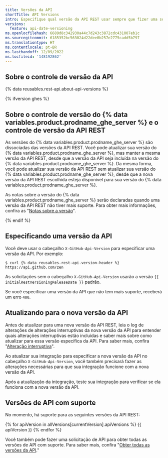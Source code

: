 ```yaml
---
title: Versões da API
shortTitle: API Versions
intro: Especifique qual versão da API REST usar sempre que fizer uma solicitação à API REST.
versions:
  feature: api-date-versioning
ms.openlocfilehash: 6689d8c342930a44c7d243c3872cdc431007eb1c
ms.sourcegitcommit: 6185352bc563024d22dee0b257e2775cadd5b797
ms.translationtype: HT
ms.contentlocale: pt-BR
ms.lasthandoff: 12/09/2022
ms.locfileid: '148192862'
---
```

## Sobre o controle de versão da API

{% data reusables.rest-api.about-api-versions %}

{% ifversion ghes %}

## Sobre o controle de versão do {% data variables.product.prodname_ghe_server %} e o controle de versão da API REST

As versões do {% data variables.product.prodname_ghe_server %} são dissociadas das versões da API REST. Você pode atualizar sua versão do {% data variables.product.prodname_ghe_server %}, mas manter a mesma versão da API REST, desde que a versão da API seja incluída na versão do {% data variables.product.prodname_ghe_server %}. Da mesma forma, você pode atualizar sua versão da API REST sem atualizar sua versão do {% data variables.product.prodname_ghe_server %}, desde que a nova versão da API REST escolhida esteja disponível para sua versão do {% data variables.product.prodname_ghe_server %}.

As notas sobre a versão do {% data variables.product.prodname_ghe_server %} serão declaradas quando uma versão da API REST não tiver mais suporte. Para obter mais informações, confira as "[Notas sobre a versão](/admin/release-notes)".

{% endif %}

## Especificando uma versão da API

Você deve usar o cabeçalho `X-GitHub-Api-Version` para especificar uma versão da API. Por exemplo:

```shell
$ curl {% data reusables.rest-api.version-header %} https://api.github.com/zen
```

As solicitações sem o cabeçalho `X-GitHub-Api-Version` usarão a versão `{{ initialRestVersioningReleaseDate }}` padrão.

Se você especificar uma versão da API que não tem mais suporte, receberá um erro `400`.

## Atualizando para o nova versão da API

Antes de atualizar para uma nova versão da API REST, leia o log de alterações de alterações interruptivas da nova versão da API para entender quais alterações interruptivas estão incluídas e saber mais sobre como atualizar para essa versão específica da API. Para saber mais, confira "[Alteração interruptiva](/rest/overview/breaking-changes)".

Ao atualizar sua integração para especificar a nova versão da API no cabeçalho `X-GitHub-Api-Version`, você também precisará fazer as alterações necessárias para que sua integração funcione com a nova versão da API.

Após a atualização da integração, teste sua integração para verificar se ela funciona com a nova versão da API.

## Versões de API com suporte

No momento, há suporte para as seguintes versões da API REST:

{% for apiVersion in allVersions[currentVersion].apiVersions %} {{ apiVersion }} {% endfor %}

Você também pode fazer uma solicitação de API para obter todas as versões de API com suporte. Para saber mais, confira "[Obter todas as versões da API](/rest/meta#get-all-api-versions)."
